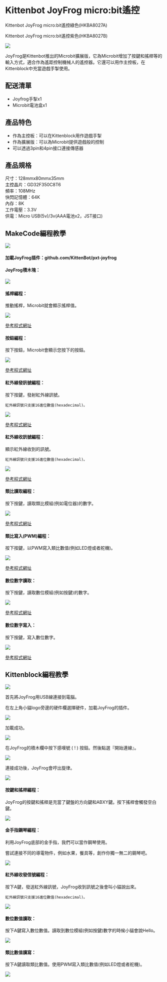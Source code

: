 # Kittenbot JoyFrog micro:bit遙控

Kittenbot JoyFrog micro:bit遙控綠色(HKBA8027A)

Kittenbot JoyFrog micro:bit遙控紫色(HKBA8027B)

![](./images/joyfrog1.png)

JoyFrog是Kittenbot推出的Microbit擴展版，它為Microbit增加了按鍵和搖桿等的輸入方式，適合作為遙距控制機械人的遙控器。它還可以用作主控板，在Kittenblock中充當遊戲手掣使用。

## 配送清單

- Joyfrog手掣x1
- Microbit電池盒x1

## 產品特色

- 作為主控板：可以在Kittenblock用作遊戲手掣
- 作為擴展版：可以為Microbit提供遊戲般的控制
- 可以透過3pin和4pin接口連接傳感器

## 產品規格

尺寸：128mmx80mmx35mm    
主控晶片：GD32F350C8T6   
頻率：108MHz   
快閃記憶體：64K   
內存：8K   
工作電壓：3.3V   
供電：Micro USB(5v)/3v(AAA電池x2，JST接口)

## MakeCode編程教學

![](../functional_module/PWmodules/images/mcbanner.png)

#### 加載JoyFrog插件：github.com/KittenBot/pxt-joyfrog

#### JoyFrog積木塊：

![](./images/joyfrog2.png)

#### 搖桿編程：

推動搖桿，Microbit就會顯示搖桿值。

![](./images/joyfrog3.png)

[參考程式網址](https://makecode.microbit.org/_Ty95YCWwUC3s)

#### 按鈕編程：

按下按鈕，Microbit會顯示您按下的按鈕。

![](./images/joyfrog4.png)

[參考程式網址](https://makecode.microbit.org/_THaPh5RTVRRt)

#### 紅外線發訊號編程：

按下按鍵，發射紅外線訊號。

    紅外線訊號只支援16進位數值(hexadecimal)。

![](./images/joyfrog5.png)

[參考程式網址](https://makecode.microbit.org/_Wvp6vxiPMLWr)

#### 紅外線收訊號編程：

顯示紅外線收到的訊號。

    紅外線訊號只支援16進位數值(hexadecimal)。

![](./images/joyfrog6.png)

[參考程式網址](https://makecode.microbit.org/_DoM9fj6Cj97U)

#### 類比讀取編程：

按下按鍵，讀取類比模組(例如電位器)的數字。

![](./images/joyfrog7.png)

[參考程式網址](https://makecode.microbit.org/_HLtdh2Ha6KMp)

#### 類比寫入(PWM)編程：

按下按鍵，以PWM寫入類比數值(例如LED燈或者舵機)。

![](./images/joyfrog8.png)

[參考程式網址](https://makecode.microbit.org/_1y8ET7e7A8TF)

#### 數位數字讀取：

按下按鍵，讀取數位模組(例如按鍵)的數字。

![](./images/joyfrog9.png)

[參考程式網址](https://makecode.microbit.org/_Dd71FegibTs3)

#### 數位數字寫入：

按下按鍵，寫入數位數字。

![](./images/joyfrog10.png)

[參考程式網址](https://makecode.microbit.org/_UKU0K75uYcyL)

## Kittenblock編程教學

![](../functional_module/PWmodules/images/kbbanner.png)

首先將JoyFrog用USB線連接到電腦。

在左上角小貓logo旁邊的硬件欄選擇硬件，加載JoyFrog的插件。

![](./images/joyfrogadd.png)

加載成功。

![](./images/joyfrogsuccess.png)

在JoyFrog的積木欄中按下感嘆號 ( ! ) 按鈕。然後點選『開始連線』。

![](./images/joyfrog11.png)

連接成功後，JoyFrog會哼出旋律。

![](./images/joyfrog12.png)

#### 按鍵和搖桿編程：

JoyFrog的按鍵和搖桿是充當了鍵盤的方向鍵和ABXY鍵。按下搖桿會觸發空白鍵。

![](./images/joyfrog13.png)

#### 金手指鋼琴編程：

利用JoyFrog底部的金手指，我們可以當作鋼琴使用。

嘗試連接不同的導電物件，例如水果，餐具等，創作你獨一無二的鋼琴吧。

![](./images/joyfrog14.png)

#### 紅外線收發信號編程：

按下A鍵，發送紅外線訊號，JoyFrog收到訊號之後會叫小貓說出來。

    紅外線訊號只支援16進位數值(hexadecimal)。

![](./images/joyfrog15.png)

#### 數位數值讀取：

按下A鍵寫入數位數值。讀取到數位模組(例如按鍵)數字的時候小貓會說Hello。

![](./images/joyfrog16.png)

#### 類比數值讀寫：

按下A鍵讀取類比數值。使用PWM寫入類比數值(例如LED燈或者舵機)。

![](./images/joyfrog17.png)
